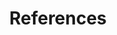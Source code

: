---
layout: default
title: References
nav_order: 5
redirect_to: https://qib-sheffield.github.io/WEASEL/
---